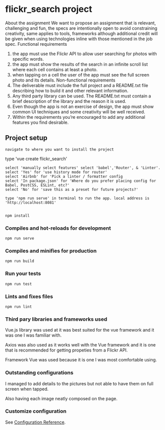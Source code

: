 # flickr_search project 

About the assignment
We want to propose an assignment that is relevant, challenging and fun, the specs are
intentionally open to avoid constraining creativity, same applies to tools, frameworks
although additional credit will be given when using technologies inline with those mentioned
in the job spec.
Functional requirements
1. the app must use the Flickr API to allow user searching for photos with specific
words.
2. the app must show the results of the search in an infinite scroll list where each cell
contains at least a photo.
3. when tapping on a cell the user of the app must see the full screen photo and its
details.
Non-functional requirements
1. The deliverable must include the full project and a README.txt file describing how to
build it and other relevant information.
2. Any third party library can be used. The README.txt must contain a brief description
of the library and the reason it is used.
3. Even though the app is not an exercise of design, the app must show common UI
techniques and some creativity will be well received.
4. Within the requirements you’re encouraged to add any additional features you find
desirable.

## Project setup
```
navigate to where you want to install the project
```
type 'vue create flickr_search'
```
select 'manually select features' select 'babel','Router', & 'Linter'. 
select 'Yes' for 'use history mode for router'
select 'Airbnb' for 'Pick a linter / formatter config
select 'In package.json' for 'Where do you prefer placing config for Babel, PostCSS, ESLint, etc?'
select 'No' for 'save this as a preset for future projects?'

type 'npm run serve' in terminal to run the app. local address is 'http://localhost:8081' 


npm install
```

### Compiles and hot-reloads for development
```
npm run serve
```

### Compiles and minifies for production
```
npm run build
```

### Run your tests
```
npm run test
```

### Lints and fixes files
```
npm run lint
```

### Third pary libraries and frameworks used
Vue.js library was used at it was best suited for the vue framework and it was one I was familiar with. 

Axios was also used as it works well with the Vue framework and it is one that is recommended for getting propeties from a Flickr API. 

Framework Vue was used because it is one I was most comfortable using.

### Outstanding configurations
I managed to add details to the pictures but not able to have them on full screen when tapped. 

Also having each image neatly composed on the page. 



### Customize configuration
See [Configuration Reference](https://cli.vuejs.org/config/).
